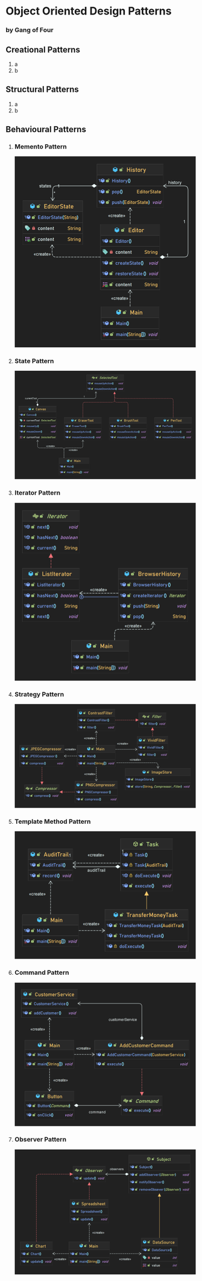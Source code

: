 # Object Oriented Design Patterns
### by Gang of Four
## Creational Patterns
1. a
2. b
## Structural Patterns
1. a
2. b
## Behavioural Patterns
1. ### Memento Pattern
    ![class diagram](./src/com/nims/memento/memento.png)
2. ### State Pattern
    ![class diagram](./src/com/nims/state/state.png)
3. ### Iterator Pattern
    ![class diagram](./src/com/nims/iterator/iterator.png)
4. ### Strategy Pattern
    ![class diagram](./src/com/nims/strategy/strategy.png)
5. ### Template Method Pattern
    ![class diagram](./src/com/nims/template/template.png)
6. ### Command Pattern
    ![class diagram](./src/com/nims/command/command.png)
7. ### Observer Pattern
    ![class diagram](./src/com/nims/observer/observer.png)
